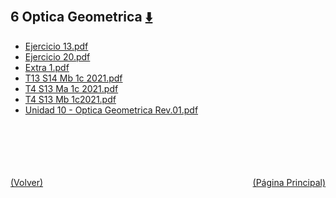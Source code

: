 
<html>
<body>
<h2>6 Optica Geometrica <a href="https://downgit.github.io/#/home?url=https://github.com/Apuntes-FIUBA/Apuntes-Electronica/tree/main/82 - Física/8201 - Fisica I/Clase en Linea/6 Optica Geometrica" style="font-size:20px">  ⬇️ </a></h2>
<ul>
    <li><a href="Ejercicio 13.pdf">Ejercicio 13.pdf</a></li>
    <li><a href="Ejercicio 20.pdf">Ejercicio 20.pdf</a></li>
    <li><a href="Extra 1.pdf">Extra 1.pdf</a></li>
    <li><a href="T13 S14 Mb 1c 2021.pdf">T13 S14 Mb 1c 2021.pdf</a></li>
    <li><a href="T4 S13 Ma 1c 2021.pdf">T4 S13 Ma 1c 2021.pdf</a></li>
    <li><a href="T4 S13 Mb 1c2021.pdf">T4 S13 Mb 1c2021.pdf</a></li>
    <li><a href="Unidad 10 - Optica Geometrica Rev.01.pdf">Unidad 10 - Optica Geometrica Rev.01.pdf</a></li>
</ul>
</body>
</html>












<br><br><br><br><br><a href="../" style="float: left">(Volver)</a> <a href="https://apuntes-fiuba.github.io/Apuntes-Electronica" style="float: right">(Página Principal)</a>

